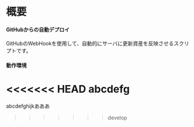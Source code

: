 # 概要

#### GitHubからの自動デプロイ

GitHubのWebHookを使用して、自動的にサーバに更新資産を反映させるスクリプトです。

#### 動作環境

<<<<<<< HEAD
abcdefg
=======
abcdefghijkあああ
>>>>>>> develop


